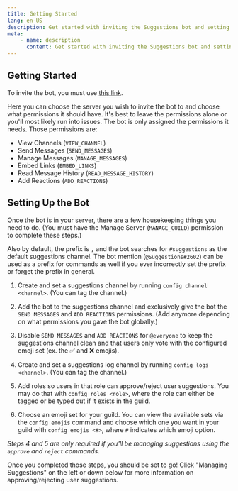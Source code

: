 ```yaml
---
title: Getting Started
lang: en-US
description: Get started with inviting the Suggestions bot and setting up its primary features.
meta:
    - name: description
      content: Get started with inviting the Suggestions bot and setting up its primary features.
---
```


## Getting Started

To invite the bot, you must use [this link](https://discordapp.com/oauth2/authorize?client_id=474051954998509571&scope=bot&permissions=93248).

Here you can choose the server you wish to invite the bot to and choose what permissions it should have. It's best to leave the permissions alone or you'll most likely run into issues. The bot is only assigned the permissions it needs. Those permissions are:

* View Channels (`VIEW_CHANNEL`)
* Send Messages (`SEND_MESSAGES`)
* Manage Messages (`MANAGE_MESSAGES`)
* Embed Links (`EMBED_LINKS`\)
* Read Message History (`READ_MESSAGE_HISTORY`)
* Add Reactions (`ADD_REACTIONS`)

## Setting Up the Bot

Once the bot is in your server, there are a few housekeeping things you need to do. (You must have the Manage Server (`MANAGE_GUILD`) permission to complete these steps.)

Also by default, the prefix is `,` and the bot searches for `#suggestions` as the default suggestions channel. The bot mention (`@Suggestions#2602`) can be used as a prefix for commands as well if you ever incorrectly set the prefix or forget the prefix in general.

1. Create and set a suggestions channel by running `config channel <channel>`. (You can tag the channel.)

2. Add the bot to the suggestions channel and exclusively give the bot the `SEND MESSAGES` and `ADD REACTIONS` permissions. (Add anymore depending on what permissions you gave the bot globally.)

3. Disable `SEND MESSAGES` and `ADD REACTIONS` for `@everyone` to keep the suggestions channel clean and that users only vote with the configured emoji set (ex. the ✅ and ❌ emojis).

4. Create and set a suggestions log channel by running `config logs <channel>`. (You can tag the channel.)

5. Add roles so users in that role can approve/reject user suggestions. You may do that with `config roles <role>`, where the role can either be tagged or be typed out if it exists in the guild.

6. Choose an emoji set for your guild. You can view the available sets via the `config emojis` command and choose which one you want in your guild with `config emojis <#>`, where `#` indicates which emoji option.

*Steps 4 and 5 are only required if you'll be managing suggestions using the `approve` and `reject` commands.*

Once you completed those steps, you should be set to go! Click "Managing Suggestions" on the left or down below for more information on approving/rejecting user suggestions.
